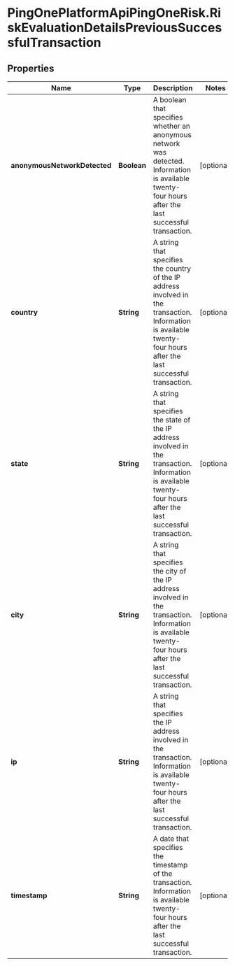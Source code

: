 # PingOnePlatformApiPingOneRisk.RiskEvaluationDetailsPreviousSuccessfulTransaction

## Properties

Name | Type | Description | Notes
------------ | ------------- | ------------- | -------------
**anonymousNetworkDetected** | **Boolean** | A boolean that specifies whether an anonymous network was detected. Information is available twenty-four hours after the last successful transaction. | [optional] 
**country** | **String** | A string that specifies the country of the IP address involved in the transaction. Information is available twenty-four hours after the last successful transaction. | [optional] 
**state** | **String** | A string that specifies the state of the IP address involved in the transaction. Information is available twenty-four hours after the last successful transaction. | [optional] 
**city** | **String** | A string that specifies the city of the IP address involved in the transaction. Information is available twenty-four hours after the last successful transaction. | [optional] 
**ip** | **String** | A string that specifies the IP address involved in the transaction. Information is available twenty-four hours after the last successful transaction. | [optional] 
**timestamp** | **String** | A date that specifies the timestamp of the transaction. Information is available twenty-four hours after the last successful transaction. | [optional] 


